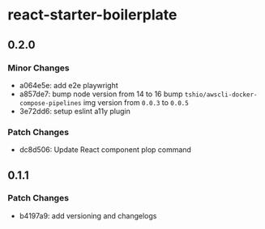 # react-starter-boilerplate

## 0.2.0

### Minor Changes

- a064e5e: add e2e playwright
- a857de7: bump node version from 14 to 16 bump `tshio/awscli-docker-compose-pipelines` img version from `0.0.3` to
  `0.0.5`
- 3e72dd6: setup eslint a11y plugin

### Patch Changes

- dc8d506: Update React component plop command

## 0.1.1

### Patch Changes

- b4197a9: add versioning and changelogs
